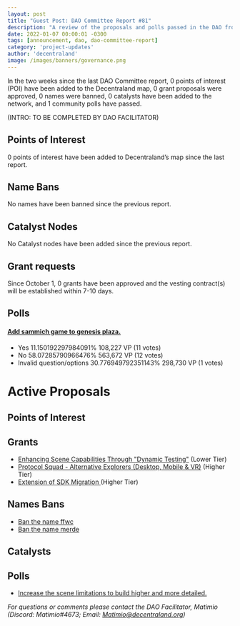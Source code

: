 ```yaml
---
layout: post
title: "Guest Post: DAO Committee Report #81"
description: "A review of the proposals and polls passed in the DAO from October 1 through October 15".
date: 2022-01-07 00:00:01 -0300
tags: [announcement, dao, dao-committee-report]
category: 'project-updates'
author: 'decentraland'
image: /images/banners/governance.png
---
```


In the two weeks since the last DAO Committee report, 0 points of interest (POI) have been added to the Decentraland map, 0 grant proposals were approved, 0 names were banned, 0 catalysts have been added to the network, and 1 community polls have passed.

(INTRO: TO BE COMPLETED BY DAO FACILITATOR)

## Points of Interest
0 points of interest have been added to Decentraland’s map since the last report.


## Name Bans

No names have been banned since the previous report.

## Catalyst Nodes
No Catalyst nodes have been added since the previous report.


## Grant requests
Since October 1, 0 grants have been approved and the vesting contract(s) will be established within 7-10 days.


## Polls

#### [Add sammich game to genesis plaza.](https://governance.decentraland.org/proposal/?id=d04b01ed-0ecd-4475-8552-0e3fd92548aa)

* Yes 11.150192297984091% 108,227 VP (11 votes)
* No 58.07285790966476% 563,672 VP (12 votes)
* Invalid question/options 30.776949792351143% 298,730 VP (1 votes)



# Active Proposals

## Points of Interest


## Grants

* [Enhancing Scene Capabilities Through &#34;Dynamic Testing&#34;](https://governance.decentraland.org/proposal/?id=5611e604-2b45-471e-a98b-c4168c35593b) (Lower Tier)
* [Protocol Squad - Alternative Explorers (Desktop, Mobile &amp; VR)](https://governance.decentraland.org/proposal/?id=8ce24f4d-ed98-421b-a04e-dd71876bf9a2) (Higher Tier)
* [Extension of SDK Migration ](https://governance.decentraland.org/proposal/?id=14ed648e-16fb-479a-a5cb-4fd67e625c49) (Higher Tier)

## Names Bans

* [Ban the name ffwc](https://governance.decentraland.org/proposal/?id=25d283d5-8475-49ad-8f90-7dcb445bca80)
* [Ban the name merde](https://governance.decentraland.org/proposal/?id=b8063dca-0121-4df9-9236-fdd9e2bebd59)

## Catalysts


## Polls

* [Increase the scene limitations to build higher and more detailed.](https://governance.decentraland.org/proposal/?id=77275432-f9ac-4161-88b7-d7a753b95b8a)

*For questions or comments please contact the DAO Facilitator, Matimio (Discord: Matimio#4673; Email: [Matimio@decentraland.org](mailto:Matimio@decentraland.org))*